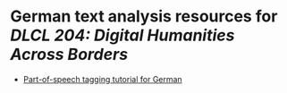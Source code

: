 # German text analysis resources for *DLCL 204: Digital Humanities Across Borders*

* [Part-of-speech tagging tutorial for German](pos_german.md)